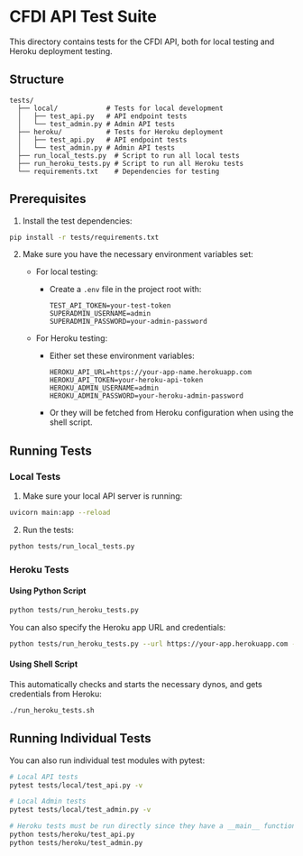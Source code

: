 # CFDI API Test Suite

This directory contains tests for the CFDI API, both for local testing and Heroku deployment testing.

## Structure

```
tests/
  ├── local/            # Tests for local development
  │   ├── test_api.py   # API endpoint tests
  │   └── test_admin.py # Admin API tests
  ├── heroku/           # Tests for Heroku deployment
  │   ├── test_api.py   # API endpoint tests
  │   └── test_admin.py # Admin API tests
  ├── run_local_tests.py  # Script to run all local tests
  ├── run_heroku_tests.py # Script to run all Heroku tests
  └── requirements.txt    # Dependencies for testing
```

## Prerequisites

1. Install the test dependencies:

```bash
pip install -r tests/requirements.txt
```

2. Make sure you have the necessary environment variables set:

   - For local testing:
     - Create a `.env` file in the project root with:
       ```
       TEST_API_TOKEN=your-test-token
       SUPERADMIN_USERNAME=admin
       SUPERADMIN_PASSWORD=your-admin-password
       ```

   - For Heroku testing:
     - Either set these environment variables:
       ```
       HEROKU_API_URL=https://your-app-name.herokuapp.com
       HEROKU_API_TOKEN=your-heroku-api-token
       HEROKU_ADMIN_USERNAME=admin
       HEROKU_ADMIN_PASSWORD=your-heroku-admin-password
       ```
     - Or they will be fetched from Heroku configuration when using the shell script.

## Running Tests

### Local Tests

1. Make sure your local API server is running:

```bash
uvicorn main:app --reload
```

2. Run the tests:

```bash
python tests/run_local_tests.py
```

### Heroku Tests

#### Using Python Script

```bash
python tests/run_heroku_tests.py
```

You can also specify the Heroku app URL and credentials:

```bash
python tests/run_heroku_tests.py --url https://your-app.herokuapp.com --token your-api-token --admin-user admin --admin-password your-password
```

#### Using Shell Script

This automatically checks and starts the necessary dynos, and gets credentials from Heroku:

```bash
./run_heroku_tests.sh
```

## Running Individual Tests

You can also run individual test modules with pytest:

```bash
# Local API tests
pytest tests/local/test_api.py -v

# Local Admin tests
pytest tests/local/test_admin.py -v

# Heroku tests must be run directly since they have a __main__ function
python tests/heroku/test_api.py
python tests/heroku/test_admin.py
``` 